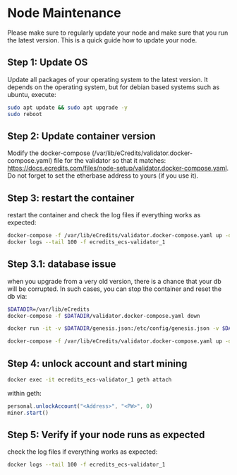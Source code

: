 # Node Maintenance

Please make sure to regularly update your node and make sure that you run the latest version. This is a quick guide how to update your node.

## Step 1: Update OS

Update all packages of your operating system to the latest version. It depends on the operating system, but for debian based systems such as ubuntu, execute:

```bash
sudo apt update && sudo apt upgrade -y
sudo reboot
```

## Step 2: Update container version

Modify the docker-compose (/var/lib/eCredits/validator.docker-compose.yaml) file for the validator so that it matches: <https://docs.ecredits.com/files/node-setup/validator.docker-compose.yaml>. Do not forget to set the etherbase address to yours (if you use it).

## Step 3: restart the container

restart the container and check the log files if everything works as expected:  

```bash
docker-compose -f /var/lib/eCredits/validator.docker-compose.yaml up -d
docker logs --tail 100 -f ecredits_ecs-validator_1
```

## Step 3.1: database issue

when you upgrade from a very old version, there is a chance that your db will be corrupted. In such cases, you can stop the container and reset the db via:

```bash
$DATADIR=/var/lib/eCredits
docker-compose -f $DATADIR/validator.docker-compose.yaml down

docker run -it -v $DATADIR/genesis.json:/etc/config/genesis.json -v $DATADIR/datadir:/root/.ethereum -e POD_NAME --entrypoint geth ecredits/node:latest removedb

docker-compose -f /var/lib/eCredits/validator.docker-compose.yaml up -d
```

## Step 4: unlock account and start mining

```bash
docker exec -it ecredits_ecs-validator_1 geth attach
```

within geth:

```javascript
personal.unlockAccount("<Address>", "<PW>", 0)
miner.start()
```

## Step 5: Verify if your node runs as expected

check the log files if everything works as expected:  

```bash
docker logs --tail 100 -f ecredits_ecs-validator_1
```
